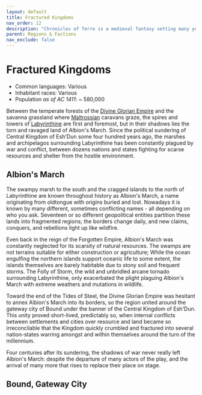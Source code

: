 ```yaml
---
layout: default
title: Fractured Kingdoms
nav_order: 12
description: "Chronicles of Terre is a medieval fantasy setting many years in the writing."
parent: Regions & Factions
nav_exclude: false
---
```


# Fractured Kingdoms

- Common languages: Various
- Inhabitant races: Various
- Population *as of AC 1411*: ~ 580,000

Between the temperate forests of the [Divine Glorian Empire](DGE) and the savanna grassland where [Maltrossian](Maltross) caravans graze, the spires and towers of [Labyrinthine](Labyrinthine) are first and foremost, but in their shadows lies the torn and ravaged land of Albion's March. Since the political sundering of Central Kingdom of Esh'Dun some four hundred years ago, the marshes and archipelagos surrounding Labyrinthine has been constantly plagued by war and conflict, between dozens nations and states fighting for scarse resources and shelter from the hostile environment.

## Albion's March

The swampy marsh to the south and the cragged islands to the north of Labyrinthine are known throughout history as Albion's March, a name originating from oldtongue with origins buried and lost. Nowadays it is known by many different, sometimes conflicting names - all depending on who you ask. Seventeen or so different geopolitical entities partition these lands into fragmented regions; the borders change daily, and new claims, conquers, and rebellions light up like wildfire.

Even back in the reign of the Forgotten Empire, Albion's March was constantly neglected for its scarsity of natural resources. The swamps are not terrains suitable for either construction or agriculture; While the ocean engulfing the northern islands support oceanic life to some extent, the islands themselves are barely habitable due to stony soil and frequent storms. The Folly of Storm, the wild and unbridled arcane tornado surrounding Labyrinthine, only exacerbated the plight plaguing Albion's March with extreme weathers and mutations in wildlife.

Toward the end of the Tides of Steel, the Divine Glorian Empire was hesitant to annex Albion's March into its borders, so the region united around the gateway city of Bound under the banner of the Central Kingdom of Esh'Dun. This unity proved short-lived, predictably so, when internal conflicts between settlements and cities over resource and land became so irreconcilable that the Kingdom quickly crumbled and fractured into several nation-states warring amongst and within themselves around the turn of the millennium. 

Four centuries after its sundering, the shadows of war never really left Albion's March: despite the departure of many actors of the play, and the arrival of many more that rises to replace their place on stage.

## Bound, Gateway City